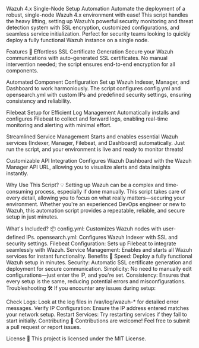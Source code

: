 Wazuh 4.x Single-Node Setup Automation
Automate the deployment of a robust, single-node Wazuh 4.x environment with ease! This script handles the heavy lifting, setting up Wazuh’s powerful security monitoring and threat detection system with SSL encryption, customized configurations, and seamless service initialization. Perfect for security teams looking to quickly deploy a fully functional Wazuh instance on a single node.

Features 🚀
Effortless SSL Certificate Generation
Secure your Wazuh communications with auto-generated SSL certificates. No manual intervention needed; the script ensures end-to-end encryption for all components.

Automated Component Configuration
Set up Wazuh Indexer, Manager, and Dashboard to work harmoniously. The script configures config.yml and opensearch.yml with custom IPs and predefined security settings, ensuring consistency and reliability.

Filebeat Setup for Efficient Log Management
Automatically installs and configures Filebeat to collect and forward logs, enabling real-time monitoring and alerting with minimal effort.

Streamlined Service Management
Starts and enables essential Wazuh services (Indexer, Manager, Filebeat, and Dashboard) automatically. Just run the script, and your environment is live and ready to monitor threats!

Customizable API Integration
Configures Wazuh Dashboard with the Wazuh Manager API URL, allowing you to visualize alerts and data insights instantly.

Why Use This Script? 💡
Setting up Wazuh can be a complex and time-consuming process, especially if done manually. This script takes care of every detail, allowing you to focus on what really matters—securing your environment. Whether you're an experienced DevOps engineer or new to Wazuh, this automation script provides a repeatable, reliable, and secure setup in just minutes.

What's Included? 📦
config.yml: Customizes Wazuh nodes with user-defined IPs.
opensearch.yml: Configures Wazuh Indexer with SSL and security settings.
Filebeat Configuration: Sets up Filebeat to integrate seamlessly with Wazuh.
Service Management: Enables and starts all Wazuh services for instant functionality.
Benefits 🎉
Speed: Deploy a fully functional Wazuh setup in minutes.
Security: Automatic SSL certificate generation and deployment for secure communication.
Simplicity: No need to manually edit configurations—just enter the IP, and you're set.
Consistency: Ensures that every setup is the same, reducing potential errors and misconfigurations.
Troubleshooting 🛠️
If you encounter any issues during setup:

Check Logs: Look at the log files in /var/log/wazuh-* for detailed error messages.
Verify IP Configuration: Ensure the IP address entered matches your network setup.
Restart Services: Try restarting services if they fail to start initially.
Contributing 🤝
Contributions are welcome! Feel free to submit a pull request or report issues.

License 📜
This project is licensed under the MIT License.
